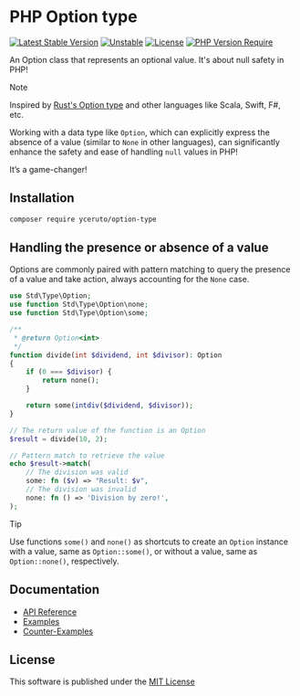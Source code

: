 # PHP Option type

[![Latest Stable Version](https://poser.pugx.org/yceruto/option-type/v?v=1)](https://packagist.org/packages/yceruto/option-type)
[![Unstable](http://poser.pugx.org/yceruto/bundle-skeleton/v/unstable)](https://packagist.org/packages/yceruto/option-type)
[![License](https://poser.pugx.org/yceruto/option-type/license)](https://packagist.org/packages/yceruto/option-type)
[![PHP Version Require](https://poser.pugx.org/yceruto/option-type/require/php)](https://packagist.org/packages/yceruto/option-type)

An Option class that represents an optional value. It's about null safety in PHP!

> [!NOTE]
> Inspired by [Rust's Option type](https://doc.rust-lang.org/std/option/) and other 
> languages like Scala, Swift, F#, etc.

Working with a data type like `Option`, which can explicitly express the absence 
of a value (similar to `None` in other languages), can significantly enhance the 
safety and ease of handling `null` values in PHP! 

It’s a game-changer!

## Installation

```bash
composer require yceruto/option-type
```

## Handling the presence or absence of a value

Options are commonly paired with pattern matching to query the presence of a value
and take action, always accounting for the `None` case.

```php
use Std\Type\Option;
use function Std\Type\Option\none;
use function Std\Type\Option\some;

/**
 * @return Option<int>
 */
function divide(int $dividend, int $divisor): Option
{
    if (0 === $divisor) {
        return none();
    }

    return some(intdiv($dividend, $divisor));
}

// The return value of the function is an Option
$result = divide(10, 2);

// Pattern match to retrieve the value
echo $result->match(
    // The division was valid
    some: fn ($v) => "Result: $v",
    // The division was invalid
    none: fn () => 'Division by zero!',
);
```

> [!TIP]
>Use functions `some()` and `none()` as shortcuts to create an `Option` instance with a
>value, same as `Option::some()`, or without a value, same as `Option::none()`, respectively.

## Documentation

 * [API Reference](docs/api_reference.md)
 * [Examples](docs/examples.md)
 * [Counter-Examples](docs/counter-examples.md)

## License

This software is published under the [MIT License](LICENSE)

